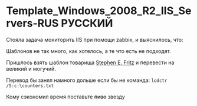 # Template_Windows_2008_R2_IIS_Servers-RUS РУССКИЙ


Стояла задача мониторить IIS при помощи zabbix, и выяснилось, что:

Шаблонов не так много, как хотелось, а те что есть не подходят.

Пришлось взять шаблон товарища [Stephen E. Fritz](http://www.linkedin.com/in/stephenefritz/ "Фритца") и перевести на великий и могучий.

Перевод бы занял намного дольше если бы не команда: `lodctr /S:c:\counters.txt`

Кому сэкономил время поставьте ~~пиво~~  звезду
